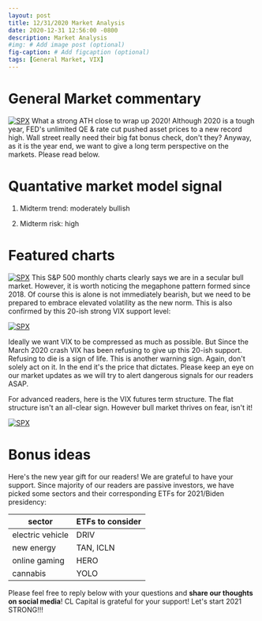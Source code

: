 ```yaml
---
layout: post
title: 12/31/2020 Market Analysis
date: 2020-12-31 12:56:00 -0800
description: Market Analysis
#img: # Add image post (optional)
fig-caption: # Add figcaption (optional)
tags: [General Market, VIX]
---
```

# General Market commentary
[![SPX]({{site.baseurl}}/assets/img/2020-12-31/SPX-d.jpg)]({{site.baseurl}}/assets/img/2020-12-31/SPX-d.jpg)
What a strong ATH close to wrap up 2020! Although 2020 is a tough year, FED's unlimited QE & rate cut pushed asset prices to a new record high.
Wall street really need their big fat bonus check, don't they?
Anyway, as it is the year end, we want to give a long term perspective on the markets. Please read below.

# Quantative market model signal

1. Midterm trend: moderately bullish

2. Midterm risk: high

# Featured charts

[![SPX]({{site.baseurl}}/assets/img/2020-12-31/SPX-m.jpg)]({{site.baseurl}}/assets/img/2020-12-31/SPX-m.jpg)
This S&P 500 monthly charts clearly says we are in a secular bull market. However, it is worth noticing the megaphone pattern formed since 2018.
Of course this is alone is not immediately bearish, but we need to be prepared to embrace elevated volatility as the new norm.
This is also confirmed by this 20-ish strong VIX support level:

[![SPX]({{site.baseurl}}/assets/img/2020-12-31/VIX-d.jpg)]({{site.baseurl}}/assets/img/2020-12-31/VIX-d.jpg)

Ideally we want VIX to be compressed as much as possible. But Since the March 2020 crash VIX has been refusing to give up this 20-ish support.
Refusing to die is a sign of life. This is another warning sign. Again, don't solely act on it. In the end it's the price that dictates.
Please keep an eye on our market updates as we will try to alert dangerous signals for our readers ASAP.

For advanced readers, here is the VIX futures term structure. The flat structure isn't an all-clear sign.
However bull market thrives on fear, isn't it!

[![SPX]({{site.baseurl}}/assets/img/2020-12-31/VIX-structure.jpg)]({{site.baseurl}}/assets/img/2020-12-31/VIX-structure.jpg)

# Bonus ideas

Here's the new year gift for our readers! We are grateful to have your support.
Since majority of our readers are passive investors, we have picked some sectors and their corresponding ETFs for 2021/Biden presidency:

| sector | ETFs to consider |
|---|---|
| electric vehicle | DRIV |
| new energy | TAN, ICLN |
| online gaming | HERO |
| cannabis | YOLO |

Please feel free to reply below with your questions and **share our thoughts on social media**! CL Capital is grateful for your support!
Let's start 2021 STRONG!!!